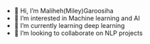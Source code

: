 - 👋 Hi, I’m Maliheh(Miley)Garoosiha
- 👀 I’m interested in Machine learning and AI
- 🌱 I’m currently learning deep learning
- 💞️ I’m looking to collaborate on NLP projects


<!---
MalihehGaroosiha/MalihehGaroosiha is a ✨ special ✨ repository because its `README.md` (this file) appears on your GitHub profile.
You can click the Preview link to take a look at your changes.
--->
